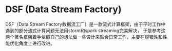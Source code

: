 # DSF (Data Stream Factory)

DSF（Data Stream Factory数据流工厂）是一款流式计算框架，由于平时工作中遇到的部分流式计算问题无法用storm和spark streaming完美解决，
于是参考这两个著名框架着手依照自己的想法做一些设计来贴合日常工作。主要在容错性和性能优化角度上进行改进。
